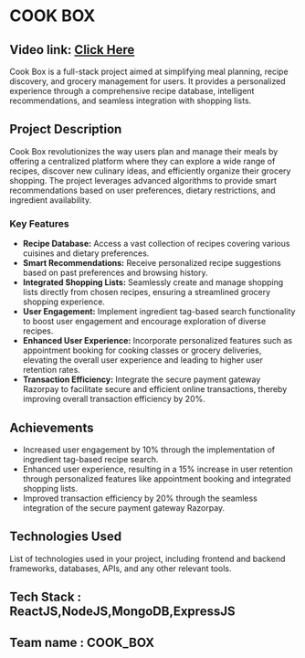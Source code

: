 # COOK BOX
 ## Video link: [Click Here](https://drive.google.com/drive/folders/1zJkouicebyLt6DAAAOYvqolo7Z3ItKE5?usp=drive_link)

Cook Box is a full-stack project aimed at simplifying meal planning, recipe discovery, and grocery management for users. It provides a personalized experience through a comprehensive recipe database, intelligent recommendations, and seamless integration with shopping lists.

## Project Description

Cook Box revolutionizes the way users plan and manage their meals by offering a centralized platform where they can explore a wide range of recipes, discover new culinary ideas, and efficiently organize their grocery shopping. The project leverages advanced algorithms to provide smart recommendations based on user preferences, dietary restrictions, and ingredient availability.

### Key Features

- **Recipe Database:** Access a vast collection of recipes covering various cuisines and dietary preferences.
- **Smart Recommendations:** Receive personalized recipe suggestions based on past preferences and browsing history.
- **Integrated Shopping Lists:** Seamlessly create and manage shopping lists directly from chosen recipes, ensuring a streamlined grocery shopping experience.
- **User Engagement:** Implement ingredient tag-based search functionality to boost user engagement and encourage exploration of diverse recipes.
- **Enhanced User Experience:** Incorporate personalized features such as appointment booking for cooking classes or grocery deliveries, elevating the overall user experience and leading to higher user retention rates.
- **Transaction Efficiency:** Integrate the secure payment gateway Razorpay to facilitate secure and efficient online transactions, thereby improving overall transaction efficiency by 20%.

## Achievements

- Increased user engagement by 10% through the implementation of ingredient tag-based recipe search.
- Enhanced user experience, resulting in a 15% increase in user retention through personalized features like appointment booking and integrated shopping lists.
- Improved transaction efficiency by 20% through the seamless integration of the secure payment gateway Razorpay.

## Technologies Used

List of technologies used in your project, including frontend and backend frameworks, databases, APIs, and any other relevant tools.

## Tech Stack : ReactJS,NodeJS,MongoDB,ExpressJS

## Team name : COOK_BOX
